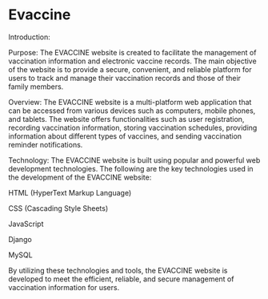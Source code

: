 # Evaccine
Introduction:

Purpose:
The EVACCINE website is created to facilitate the management of vaccination information and electronic vaccine records. The main objective of the website is to provide a secure, convenient, and reliable platform for users to track and manage their vaccination records and those of their family members.

Overview:
The EVACCINE website is a multi-platform web application that can be accessed from various devices such as computers, mobile phones, and tablets. The website offers functionalities such as user registration, recording vaccination information, storing vaccination schedules, providing information about different types of vaccines, and sending vaccination reminder notifications.

Technology:
The EVACCINE website is built using popular and powerful web development technologies. The following are the key technologies used in the development of the EVACCINE website:

HTML (HyperText Markup Language)

CSS (Cascading Style Sheets)

JavaScript

Django

MySQL

By utilizing these technologies and tools, the EVACCINE website is developed to meet the efficient, reliable, and secure management of vaccination information for users.
